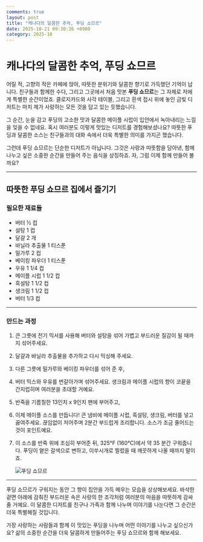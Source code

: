 ```yaml
---
comments: true
layout: post
title: "캐나다의 달콤한 추억, 푸딩 쇼므르"
date: 2025-10-21 09:30:26 +0900
category: 2025-10
---
```


# 캐나다의 달콤한 추억, 푸딩 쇼므르

어릴 적, 고향의 작은 카페에 앉아, 따뜻한 분위기와 달콤한 향기로 가득했던 기억이 납니다. 친구들과 함께한 수다, 그리고 그곳에서 처음 맛본 **푸딩 쇼므르**는 그 자체로 저에게 특별한 순간이었죠. 클로지카드와 사각 테이블, 그리고 흰색 접시 위에 놓인 금빛 디저트는 마치 제가 사랑하는 모든 것을 담고 있는 듯했습니다. 

그 순간, 눈을 감고 푸딩의 고소한 맛과 달콤한 메이플 시럽이 입안에서 녹아내리는 느낌을 잊을 수 없네요. 혹시 여러분도 이렇게 맛있는 디저트를 경험해보셨나요? 따뜻한 푸딩과 달콤한 소스는 친구들과의 대화 속에서 더욱 특별한 의미를 가지곤 했습니다. 

그런데 푸딩 쇼므르는 단순한 디저트가 아닙니다. 그것은 사랑과 따뜻함을 담아낸, 함께 나누고 싶은 소중한 순간을 만들어 주는 음식을 상징하죠. 자, 그럼 이제 함께 만들어 볼까요?

---

## 따뜻한 푸딩 쇼므르 집에서 즐기기

### 필요한 재료들

- 버터 ½ 컵
- 설탕 1 컵
- 달걀 2 개
- 바닐라 추출물 1 티스푼
- 밀가루 2 컵
- 베이킹 파우더 1 티스푼
- 우유 1 1/4 컵
- 메이플 시럽 1 1/2 컵
- 흑설탕 1 1/2 컵
- 생크림 1 1/2 컵
- 버터 1/3 컵

---

### 만드는 과정

1. 큰 그릇에 전기 믹서를 사용해 버터와 설탕을 섞어 가볍고 부드러운 질감이 될 때까지 섞어주세요.
   
2. 달걀과 바닐라 추출물을 추가하고 다시 믹싱해 주세요.

3. 다른 그릇에 밀가루와 베이킹 파우더를 섞어 준 후,

4. 버터 믹스와 우유를 번갈아가며 섞어주세요. 생크림과 메이플 시럽의 향이 코끝을 간지럽히며 여러분을 초대할 거예요.

5. 반죽을 기름칠한 13인치 x 9인치 팬에 부어주고, 

6. 이제 메이플 소스를 만듭니다! 큰 냄비에 메이플 시럽, 흑설탕, 생크림, 버터를 넣고 끓여주세요. 끊임없이 저어주며 2분간 부드럽게 조리합니다. 소스가 조금 줄어드는 것이 포인트예요.

7. 이 소스를 반죽 위에 조심히 부어준 뒤, 325°F (160°C)에서 약 35 분간 구워줍니다. 푸딩이 옅은 갈색으로 변하고, 이쑤시개로 찔렀을 때 깨끗하게 나올 때까지 말이죠.

   ![푸딩 쇼므르](https://www.themealdb.com/images/media/meals/yqqqwu1511816912.jpg)

---

푸딩 쇼므르가 구워지는 동안 그 향이 집안을 가득 메우는 모습을 상상해보세요. 바삭한 겉면 아래에 감춰진 부드러운 속은 사랑의 한 조각처럼 여러분의 마음을 따뜻하게 감싸줄 거예요. 이 달콤한 디저트를 친구나 가족과 함께 나누며 이야기를 나눈다면 그 순간은 더욱 특별해질 것입니다. 

가장 사랑하는 사람들과 함께 이 맛있는 푸딩을 나누며 어떤 이야기를 나누고 싶으신가요? 삶의 소중한 순간을 더욱 달콤하게 만들어주는 푸딩 쇼므르와 함께 해보세요.
